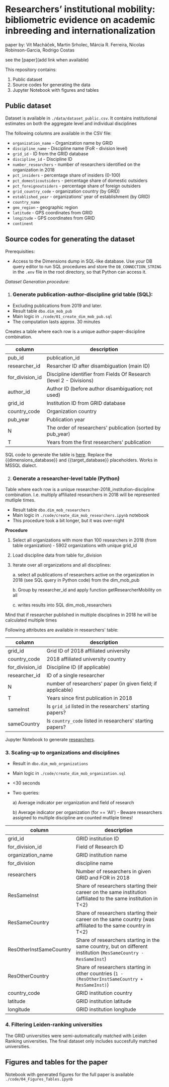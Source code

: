 # Researchers’ institutional mobility: bibliometric evidence on academic inbreeding and internationalization

paper by: Vít Macháček, Martin Srholec, Márcia R. Ferreira, Nicolas Robinson-Garcia, Rodrigo Costas

see the [paper](add link when available)

This repository contains:

1. Public dataset
2. Source codes for generating the data
3. Jupyter Notebook with figures and tables

## Public dataset
Dataset is available in `./data/dataset_public.csv`. It contains institutional estimates on both the aggregate level and individual disciplines

The following columns are available in the CSV file:

* `organization_name` - Organization name by GRID
* `discipline_name` - Discipline name (FoR - division level)
* `grid_id` - ID from the GRID database
* `discipline_id` - Discipline ID
* `number_researchers` - number of researchers identified on the organization in 2018
* `pct_insiders` - percentage share of insiders (0-100)
* `pct_domesticoutsiders` - percentage share of domestic outsiders
* `pct_foreignoutsiders` - percentage share of foreign outsiders
* `grid_country_code` - organization country (by GRID)
* `established_year` - organizations' year of establishment (by GRID)
* `country_name` 
* `geo_region` - geographic region
* `latitude` - GPS coordinates from GRID
* `longitude` - GPS coordinates from GRID
* `continent`

## Source codes for generating the dataset

Prerequisities:
* Access to the Dimensions dump in SQL-like database. Use your DB query editor to run SQL procedures and store the `DB_CONNECTION_STRING` in the `.env` file in the root directory, so that Python can access it.

*Dataset Generation procedure:*

1. ### Generate publication-author-discipline grid table (SQL):

* Excluding publications from 2019 and later.
* Result table `dbo.dim_mob_pub`
* Main logic in `./code/01_create_dim_mob_pub.sql`
* The computation lasts approx. 30 minutes

Creates a table where each row is a unique author-paper-discipline combination.

| column          | description                                                         |
|-----------------|---------------------------------------------------------------------|
| pub_id          | publication_id                                                      |
| researcher_id   | Resarcher ID after disambiguation (main ID)                         |
| for_division_id | Discipline identifier from Fields Of Research (level 2 - Divisions) |
| author_id       | Author ID (before author disambiguation; not used)                  |
| grid_id         | Institution ID from GRID database                                   |
| country_code    | Organization country                                                |
| pub_year        | Publication year                                                    |
| N               | The order of researchers' publication (sorted by pub_year)          |
| T               | Years from the first researchers' publication                       |

SQL code to generate the table is [here](./code/01_create_dim_mob_pub.sql). Replace the {{dimensions_database}} and {{target_database}} placeholders. Works in MSSQL dialect.

2. ### Generate a researcher-level table (Python)

Table where each row is a unique researcher-2018_institution-discipline combination. I.e. multiply affiliated researchers in 2018 will be represented mutliple times. 

* Result table `dbo.dim_mob_researchers`
* Main logic in `./code/create_dim_mob_researchers.ipynb` notebook
* This procedure took a bit longer, but it was over-night

**Procedure**

1. Select all organizations with more than 100 researchers in 2018 (from table organization) - 5902 organizations with unique grid_id

2. Load discipline data from table for_division

3. Iterate over all organizations and all disciplines: 

    a. select all publications of researchers active on the organization in 2018 (see SQL query in Python code) from the dim_mob_pub 

    b. Group by researcher_id and apply function getResearcherMobility on all 

    c. writes results into SQL dim_mob_researchers

Mind that if researcher published in multiple disciplines in 2018 he will be calculated multiple times

Following attributes are available in researchers' table:

| column           | description                                                  |
|------------------|--------------------------------------------------------------|
| grid_id          | Grid ID of 2018 affiliated university                         |
| country_code     | 2018 affiliated university country                           |
| for_division_id  | Discipline ID (if applicable)                                |
| researcher_id    | ID of a single researcher                                    |
| N                | number of researchers' paper (in given field; if applicable) |
| T                | Years since first publication in 2018                        |
| sameInst         | Is `grid_id` listed in the researchers' starting papers?     |
| sameCountry      | Is `country_code` listed in researchers' starting papers?    |

Jupyter Notebook to generate [researchers](./code/02_GenerateDimMobResearcers.ipynb).


### 3. Scaling-up to organizations and disciplines

* Result in `dbo.dim_mob_organizations`
* Main logic in `./code/create_dim_mob_organization.sql`
* <30 seconds
* Two queries: 
    
    a) Average indicator per organization and field of research 
    
    b) Average indicator per organization (for == 'All') - Beware researchers assigned to multiple discipline are counted mutliple times!

| column                  | description                                                                                                      |
|-------------------------|------------------------------------------------------------------------------------------------------------------|
| grid_id                 | GRID institution ID                                                                                              |
| for_division_id         | Field of Research ID                                                                                             |
| organization_name       | GRID institution name                                                                                            |
| for_division            | discipline name                                                                                                  |
| researchers             | Number of researchers in given GRID and FOR in 2018                                                              |
| ResSameInst             | Share of researchers starting their career on the same institution (affiliated to the same institution in T<2)   |
| ResSameCountry          | Share of researchers starting their career on the same country (was affiliated to the same country in T<2)       |
| ResOtherInstSameCountry | Share of researchers starting in the same country, but on different institution (`ResSameCountry - ResSameInst`) |
| ResOtherCountry         | Share of researchers starting in other countries (`1 - (ResOtherInstSameCountry + ResSameInst)`)                 |
| country_code            | GRID institution country                                                                                         |
| latitude                | GRID institution latitude                                                                                        |
| longitude               | GRID institution longitude                                                                                       |

### 4. Filtering Leiden-ranking universities
The GRID universities were semi-automatically matched with Leiden Ranking universities. The final dataset only includes succesfully matched universities.

## Figures and tables for the paper
Notebook with generated figures for the full paper is available `./code/04_Figures_Tables.ipynb`